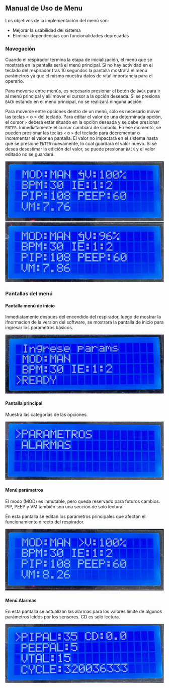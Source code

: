 ## Manual de Uso de Menu

Los objetivos de la implementación del menú son:
* Mejorar la usabilidad del sistema
* Eliminar dependencias con funcionalidades deprecadas

### Navegación

Cuando el respirador termina la etapa de inicialización, el menú que se mostrará en la pantalla será el menú principal. Si no hay actividad en el teclado del respirador tras 10 segundos la pantalla mostrará el menú parámetros ya que el mismo muestra datos de vital importancia para el operario.

Para moverse entre menús, es necesario presionar el botón de `BACK` para ir al menú principal y allí mover el cursor a la opción deseada. Si se presiona `BACK` estando en el menú principal, no se realizará ninguna acción.

Para moverse entre opciones dentro de un menú, solo es necesario mover las teclas < o  > del teclado. Para editar el valor de una determinada opción, el cursor `>` deberá estar situado en la opción deseada y se debe presionar `ENTER`. Inmediatamente el cursor cambiará de símbolo. En ese momento, se pueden presionar las teclas `<` o `>` del teclado para decrementar o incrementar el valor en pantalla. El valor no impactará en el sistema hasta que se presione `ENTER` nuevamente, lo cual guardará el valor nuevo.
Si se desea desestimar la edición del valor, se puede presionar `BACK` y el valor editado no se guardará.

![menu params edit](images/menu_params_edit.png)
![menu params edited value](images/menu_params_edit_value.png)

### Pantallas del menú

#### Pantalla menú de inicio

Inmediatamente despues del encendido del respirador, luego de mostrar la ifnormacion de la version del software, se mostrará la pantalla de inicio para ingresar los parametros básicos.

![menu inicial](images/menu_init.png)

#### Pantalla principal

Muestra las categorías de las opciones.

![menu principal](images/menu_general.png)


#### Menú parámetros

El modo (MOD) es inmutable, pero queda reservado para futuros cambios.
PIP, PEEP y VM también son una sección de solo lectura.

En esta pantalla se editan los parámetros principales que afectan el funcionamiento directo del respirador.

![menu parametros](images/menu_params.png)

#### Menú Alarmas

En esta pantalla se actualizan las alarmas para los valores límite de algunos parámetros leídos por los sensores. CD es solo lectura.

![menu alarmas](images/menu_alarms.png)


